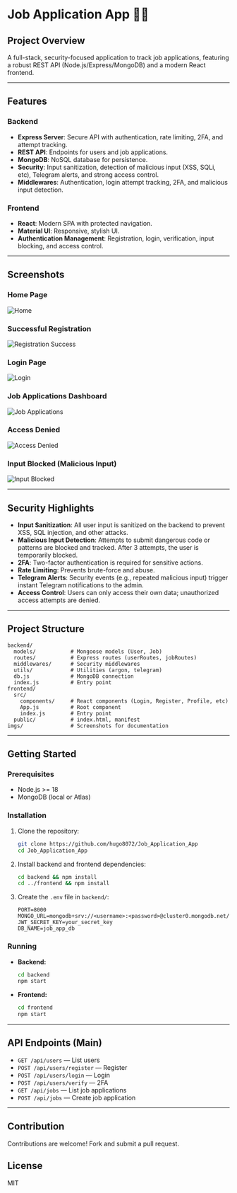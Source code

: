 ﻿# Job Application App 📑💼

## Project Overview
A full-stack, security-focused application to track job applications, featuring a robust REST API (Node.js/Express/MongoDB) and a modern React frontend.

---

## Features
### Backend
- **Express Server**: Secure API with authentication, rate limiting, 2FA, and attempt tracking.
- **REST API**: Endpoints for users and job applications.
- **MongoDB**: NoSQL database for persistence.
- **Security**: Input sanitization, detection of malicious input (XSS, SQLi, etc), Telegram alerts, and strong access control.
- **Middlewares**: Authentication, login attempt tracking, 2FA, and malicious input detection.

### Frontend
- **React**: Modern SPA with protected navigation.
- **Material UI**: Responsive, stylish UI.
- **Authentication Management**: Registration, login, verification, input blocking, and access control.

---

## Screenshots

### Home Page
![Home](imgs/1.png)

### Successful Registration
![Registration Success](imgs/3.png)

### Login Page
![Login](imgs/4.png)

### Job Applications Dashboard
![Job Applications](imgs/10.png)

### Access Denied
![Access Denied](imgs/7.png)

### Input Blocked (Malicious Input)
![Input Blocked](imgs/9.png)

---

## Security Highlights
- **Input Sanitization**: All user input is sanitized on the backend to prevent XSS, SQL injection, and other attacks.
- **Malicious Input Detection**: Attempts to submit dangerous code or patterns are blocked and tracked. After 3 attempts, the user is temporarily blocked.
- **2FA**: Two-factor authentication is required for sensitive actions.
- **Rate Limiting**: Prevents brute-force and abuse.
- **Telegram Alerts**: Security events (e.g., repeated malicious input) trigger instant Telegram notifications to the admin.
- **Access Control**: Users can only access their own data; unauthorized access attempts are denied.

---

## Project Structure
```
backend/
  models/           # Mongoose models (User, Job)
  routes/           # Express routes (userRoutes, jobRoutes)
  middlewares/      # Security middlewares
  utils/            # Utilities (argon, telegram)
  db.js             # MongoDB connection
  index.js          # Entry point
frontend/
  src/
    components/     # React components (Login, Register, Profile, etc)
    App.js          # Root component
    index.js        # Entry point
  public/           # index.html, manifest
imgs/               # Screenshots for documentation
```

---

## Getting Started
### Prerequisites
- Node.js >= 18
- MongoDB (local or Atlas)

### Installation
1. Clone the repository:
    ```sh
    git clone https://github.com/hugo8072/Job_Application_App
    cd Job_Application_App
    ```
2. Install backend and frontend dependencies:
    ```sh
    cd backend && npm install
    cd ../frontend && npm install
    ```
3. Create the `.env` file in `backend/`:
    ```dotenv
    PORT=8000
    MONGO_URL=mongodb+srv://<username>:<password>@cluster0.mongodb.net/
    JWT_SECRET_KEY=your_secret_key
    DB_NAME=job_app_db
    ```

### Running
- **Backend:**
    ```sh
    cd backend
    npm start
    ```
- **Frontend:**
    ```sh
    cd frontend
    npm start
    ```

---

## API Endpoints (Main)
- `GET /api/users` — List users
- `POST /api/users/register` — Register
- `POST /api/users/login` — Login
- `POST /api/users/verify` — 2FA
- `GET /api/jobs` — List job applications
- `POST /api/jobs` — Create job application

---

## Contribution
Contributions are welcome! Fork and submit a pull request.

## License
MIT



